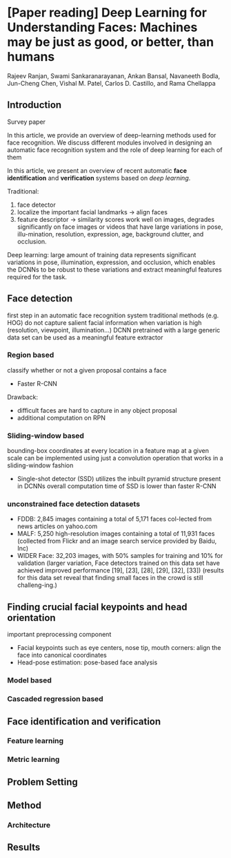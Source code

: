 # [Paper reading] Deep Learning for Understanding Faces: Machines may be just as good, or better, than humans

Rajeev Ranjan, Swami Sankaranarayanan, Ankan Bansal, Navaneeth Bodla, Jun-Cheng Chen, Vishal M. Patel, Carlos D. Castillo, and Rama Chellappa

## Introduction
Survey paper

In this article, we provide an overview of deep-learning methods used for  face  recognition.  We  discuss  different  modules  involved  in  designing an automatic face recognition system and the role of deep  learning  for  each  of  them

In  this  article,  we  present  an  overview  of  recent  automatic  **face identification** and **verification** systems based on *deep learning*.

Traditional:
1. face detector
2. localize the important facial landmarks -> align faces
3. feature descriptor -> similarity scores
work well on images, degrades  significantly  on face images or videos that have large variations in pose, illu-mination,  resolution,  expression,  age,  background  clutter,  and  occlusion.

Deep learning:
large amount of training data represents significant variations in pose, illumination, expression, and occlusion, which enables the DCNNs to be robust to these variations and extract meaningful features required for the task.

## Face detection
first step in an automatic face recognition system
traditional methods (e.g. HOG) do not capture salient facial information when variation is high (resolution, viewpoint, illumination...)
DCNN pretrained with a large generic  data  set  can  be  used  as  a  meaningful  feature  extractor

### Region based
classify whether or not a given proposal contains a face

- Faster R-CNN

Drawback:
- difficult faces are hard to capture in any object proposal
- additional computation on RPN

### Sliding-window based
bounding-box coordinates at every location in a feature map at a given scale
can be implemented using just a convolution operation that works in a sliding-window fashion

- Single-shot detector (SSD)
utilizes  the  inbuilt  pyramid  structure  present  in  DCNNs
overall  computation  time  of  SSD  is  lower  than  faster  R-CNN

### unconstrained face detection datasets
- FDDB: 2,845 images containing a total of 5,171 faces col-lected from news articles on yahoo.com
- MALF: 5,250 high-resolution images containing a total of 11,931 faces (collected from Flickr and an image search service provided by Baidu, Inc)
- WIDER Face:  32,203  images,  with  50%  samples  for  training  and  10%  for  validation (larger variation, Face  detectors  trained  on  this  data  set  have  achieved  improved  performance  [19],  [23],  [28],  [29],  [32],  [33]) (results  for  this  data  set  reveal  that  finding  small  faces  in  the  crowd  is  still  challeng-ing.)

## Finding crucial facial keypoints and head orientation
important  preprocessing  component
- Facial  keypoints such as eye centers, nose tip, mouth corners: align the face into canonical coordinates
- Head-pose  estimation: pose-based  face  analysis

### Model based
### Cascaded regression based

## Face identification and verification
### Feature learning
### Metric learning

## Problem Setting 

## Method

### Architecture
## Results
